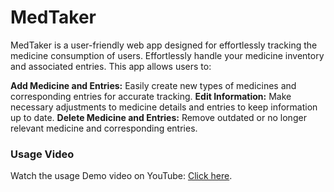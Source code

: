 # MedTaker

MedTaker is a user-friendly web app designed for effortlessly tracking the medicine consumption of users. 
Effortlessly handle your medicine inventory and associated entries. This app allows users to:

**Add Medicine and Entries:** Easily create new types of medicines and corresponding entries for accurate tracking.
**Edit Information:** Make necessary adjustments to medicine details and entries to keep information up to date.
**Delete Medicine and Entries:** Remove outdated or no longer relevant medicine and corresponding entries.

### Usage Video

Watch the usage Demo video on YouTube: [Click here](https://www.youtube.com/watch?v=FYnisj7iD2A).

